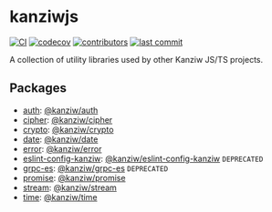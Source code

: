 # kanziwjs

[![CI](https://github.com/kanziw/kanziwjs/actions/workflows/ci.yml/badge.svg)](https://github.com/kanziw/kanziwjs/actions/workflows/ci.yml)
[![codecov](https://codecov.io/gh/kanziw/kanziwjs/branch/main/graph/badge.svg?token=EJ3FCXGP4F)](https://codecov.io/gh/kanziw/kanziwjs)
[![contributors](https://img.shields.io/github/contributors/kanziw/kanziwjs)](https://github.com/kanziw/kanziwjs/graphs/contributors)
[![last commit](https://img.shields.io/github/last-commit/kanziw/kanziwjs)](https://github.com/kanziw/kanziwjs/graphs/commit-activity)

A collection of utility libraries used by other Kanziw JS/TS projects.

## Packages
- [auth](./packages/auth): [@kanziw/auth](https://www.npmjs.com/package/@kanziw/auth)
- [cipher](./packages/cipher): [@kanziw/cipher](https://www.npmjs.com/package/@kanziw/cipher)
- [crypto](./packages/crypto): [@kanziw/crypto](https://www.npmjs.com/package/@kanziw/crypto)
- [date](./packages/date): [@kanziw/date](https://www.npmjs.com/package/@kanziw/date)
- [error](./packages/error): [@kanziw/error](https://www.npmjs.com/package/@kanziw/error)
- [eslint-config-kanziw](./packages/eslint-config-kanziw): [@kanziw/eslint-config-kanziw](https://www.npmjs.com/package/eslint-config-kanziw) `DEPRECATED`
- [grpc-es](./packages/grpc-es): [@kanziw/grpc-es](https://www.npmjs.com/package/@kanziw/grpc-es) `DEPRECATED`
- [promise](./packages/promise): [@kanziw/promise](https://www.npmjs.com/package/@kanziw/promise)
- [stream](./packages/stream): [@kanziw/stream](https://www.npmjs.com/package/@kanziw/stream)
- [time](./packages/time): [@kanziw/time](https://www.npmjs.com/package/@kanziw/time)
